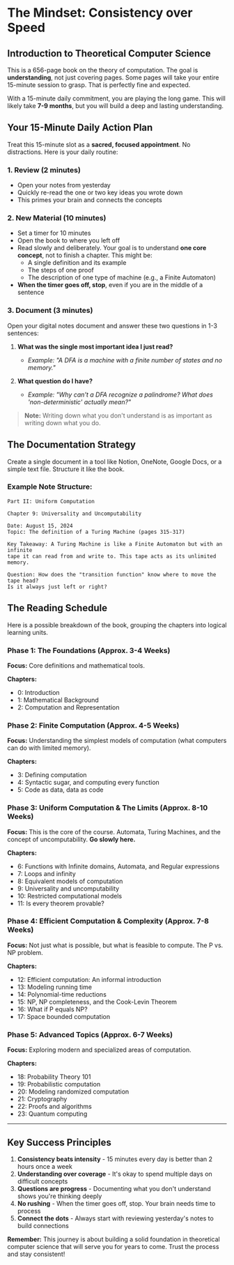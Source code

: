 # The Mindset: Consistency over Speed

## Introduction to Theoretical Computer Science

This is a 656-page book on the theory of computation. The goal is **understanding**, not just covering pages. Some pages will take your entire 15-minute session to grasp. That is perfectly fine and expected.

With a 15-minute daily commitment, you are playing the long game. This will likely take **7-9 months**, but you will build a deep and lasting understanding.

## Your 15-Minute Daily Action Plan

Treat this 15-minute slot as a **sacred, focused appointment**. No distractions. Here is your daily routine:

### 1. Review (2 minutes)
- Open your notes from yesterday
- Quickly re-read the one or two key ideas you wrote down
- This primes your brain and connects the concepts

### 2. New Material (10 minutes)
- Set a timer for 10 minutes
- Open the book to where you left off
- Read slowly and deliberately. Your goal is to understand **one core concept**, not to finish a chapter. This might be:
  - A single definition and its example
  - The steps of one proof
  - The description of one type of machine (e.g., a Finite Automaton)
- **When the timer goes off, stop**, even if you are in the middle of a sentence

### 3. Document (3 minutes)
Open your digital notes document and answer these two questions in 1-3 sentences:

1. **What was the single most important idea I just read?**
   - *Example: "A DFA is a machine with a finite number of states and no memory."*

2. **What question do I have?**
   - *Example: "Why can't a DFA recognize a palindrome? What does 'non-deterministic' actually mean?"*

> **Note:** Writing down what you don't understand is as important as writing down what you do.

## The Documentation Strategy

Create a single document in a tool like Notion, OneNote, Google Docs, or a simple text file. Structure it like the book.

### Example Note Structure:

```
Part II: Uniform Computation

Chapter 9: Universality and Uncomputability

Date: August 15, 2024
Topic: The definition of a Turing Machine (pages 315-317)

Key Takeaway: A Turing Machine is like a Finite Automaton but with an infinite 
tape it can read from and write to. This tape acts as its unlimited memory.

Question: How does the "transition function" know where to move the tape head? 
Is it always just left or right?
```

## The Reading Schedule

Here is a possible breakdown of the book, grouping the chapters into logical learning units.

### Phase 1: The Foundations (Approx. 3-4 Weeks)
**Focus:** Core definitions and mathematical tools.

**Chapters:**
- 0: Introduction
- 1: Mathematical Background
- 2: Computation and Representation

### Phase 2: Finite Computation (Approx. 4-5 Weeks)
**Focus:** Understanding the simplest models of computation (what computers can do with limited memory).

**Chapters:**
- 3: Defining computation
- 4: Syntactic sugar, and computing every function
- 5: Code as data, data as code

### Phase 3: Uniform Computation & The Limits (Approx. 8-10 Weeks)
**Focus:** This is the core of the course. Automata, Turing Machines, and the concept of uncomputability. **Go slowly here.**

**Chapters:**
- 6: Functions with Infinite domains, Automata, and Regular expressions
- 7: Loops and infinity
- 8: Equivalent models of computation
- 9: Universality and uncomputability
- 10: Restricted computational models
- 11: Is every theorem provable?

### Phase 4: Efficient Computation & Complexity (Approx. 7-8 Weeks)
**Focus:** Not just what is possible, but what is feasible to compute. The P vs. NP problem.

**Chapters:**
- 12: Efficient computation: An informal introduction
- 13: Modeling running time
- 14: Polynomial-time reductions
- 15: NP, NP completeness, and the Cook-Levin Theorem
- 16: What if P equals NP?
- 17: Space bounded computation

### Phase 5: Advanced Topics (Approx. 6-7 Weeks)
**Focus:** Exploring modern and specialized areas of computation.

**Chapters:**
- 18: Probability Theory 101
- 19: Probabilistic computation
- 20: Modeling randomized computation
- 21: Cryptography
- 22: Proofs and algorithms
- 23: Quantum computing

---

## Key Success Principles

1. **Consistency beats intensity** - 15 minutes every day is better than 2 hours once a week
2. **Understanding over coverage** - It's okay to spend multiple days on difficult concepts
3. **Questions are progress** - Documenting what you don't understand shows you're thinking deeply
4. **No rushing** - When the timer goes off, stop. Your brain needs time to process
5. **Connect the dots** - Always start with reviewing yesterday's notes to build connections

**Remember:** This journey is about building a solid foundation in theoretical computer science that will serve you for years to come. Trust the process and stay consistent!